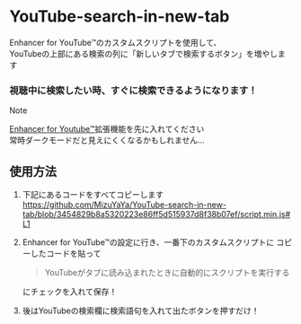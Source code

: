 # YouTube-search-in-new-tab
Enhancer for YouTube™のカスタムスクリプトを使用して、  
YouTubeの上部にある検索の列に「新しいタブで検索するボタン」を増やします

### 視聴中に検索したい時、すぐに検索できるようになります！  

> [!NOTE]
> [Enhancer for Youtube™](https://chromewebstore.google.com/detail/enhancer-for-youtube/ponfpcnoihfmfllpaingbgckeeldkhle)拡張機能を先に入れてください  
> 常時ダークモードだと見えにくくなるかもしれません...

## 使用方法
1. 下記にあるコードをすべてコピーします
https://github.com/MizuYaYa/YouTube-search-in-new-tab/blob/3454829b8a5320223e86ff5d515937d8f38b07ef/script.min.js#L1

2. Enhancer for YouTube™の設定に行き、一番下のカスタムスクリプトに
   コピーしたコードを貼って
   > YouTubeがタブに読み込まれたときに自動的にスクリプトを実行する
   
   にチェックを入れて保存！
3. 後はYouTubeの検索欄に検索語句を入れて出たボタンを押すだけ！
